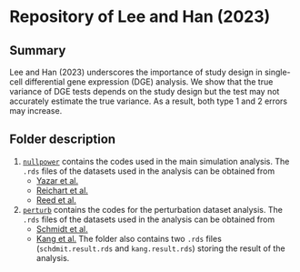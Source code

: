 # Repository of Lee and Han (2023)

## Summary
Lee and Han (2023) underscores the importance of study design in single-cell differential gene expression (DGE) analysis.
We show that the true variance of DGE tests depends on the study design but the test may not accurately estimate the true variance.
As a result, both type 1 and 2 errors may increase.

## Folder description
1. [`nullpower`](https://github.com/hanbin973/DEGpaper/tree/main/nullpower) contains the codes used in the main simulation analysis.
The `.rds` files of the datasets used in the analysis can be obtained from
    - [Yazar et al.](https://cellxgene.cziscience.com/collections/dde06e0f-ab3b-46be-96a2-a8082383c4a1)
    - [Reichart et al.](https://cellxgene.cziscience.com/collections/e75342a8-0f3b-4ec5-8ee1-245a23e0f7cb)
    - [Reed et al.](https://cellxgene.cziscience.com/collections/48259aa8-f168-4bf5-b797-af8e88da6637)
2. [`perturb`](https://github.com/hanbin973/DEGpaper/tree/main/perturb) contains the codes for the perturbation dataset analysis.
The `.rds` files of the datasets used in the analysis can be obtained from
    - [Schmidt et al.](https://zenodo.org/records/5784651)
    - [Kang et al.](https://figshare.com/articles/dataset/PBMC_scRNAseq_Kang_2018_RDS_dgCMatrix/22572694)
The folder also contains two `.rds` files (`schdmit.result.rds` and `kang.result.rds`) storing the result of the analysis.

